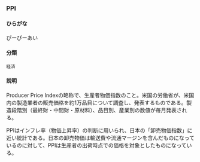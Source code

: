 <div style="display:none;">

## [あ行](securities-terms?id=あ行)
## [か行](securities-terms?id=か行)
## [さ行](securities-terms?id=さ行)
## [た行](securities-terms?id=た行)
## [な行](securities-terms?id=な行)
## [は行](securities-terms?id=は行)
## [ま行](securities-terms?id=ま行)
## [や行](securities-terms?id=や行)
## [ら行](securities-terms?id=ら行)
## [わ行](securities-terms?id=わ行)
## [英数字・記号](securities-terms?id=英数字・記号)

</div>

### PPI

#### ひらがな

ぴーぴーあい

#### 分類

`経済`

#### 説明

Producer Price Indexの略称で、生産者物価指数のこと。米国の労働省が、米国内の製造業者の販売価格を約1万品目について調査し、発表するものである。製造段階別（最終財・中間財・原材料）、品目別、産業別の数値が毎月発表される。
 
PPIはインフレ率（物価上昇率）の判断に用いられ、日本の「卸売物価指数」に近い統計である。日本の卸売物価は輸送費や流通マージンを含んだものになっているのに対して、PPIは生産者の出荷時点での価格を対象としたものになっている。

